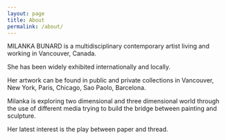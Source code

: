 ```yaml
---
layout: page
title: About
permalink: /about/
---
```


MILANKA BUNARD is a multidisciplinary contemporary artist living and working in Vancouver, Canada. 

She has been widely exhibited internationally and locally. 

Her artwork can be found in public and private collections in Vancouver, New York, Paris, Chicago, Sao Paolo, Barcelona. 

Milanka is exploring two dimensional and three dimensional world through the use of different media trying to build the bridge between painting and sculpture. 

Her latest interest is the play between paper and thread.
